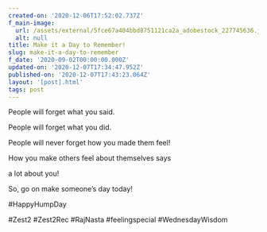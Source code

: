 ```yaml
---
created-on: '2020-12-06T17:52:02.737Z'
f_main-image:
  url: /assets/external/5fce67a404bbd8751121ca2a_adobestock_227745636.jpeg
  alt: null
title: Make it a Day to Remember!
slug: make-it-a-day-to-remember
f_date: '2020-09-02T00:00:00.000Z'
updated-on: '2020-12-07T17:34:47.952Z'
published-on: '2020-12-07T17:43:23.064Z'
layout: '[post].html'
tags: post
---
```


People will forget what you said.

People will forget what you did.

People will never forget how you made them feel!

How you make others feel about themselves says 

a lot about you! 

So, go on make someone’s day today!  

#HappyHumpDay 

#Zest2 #Zest2Rec #RajNasta #feelingspecial #WednesdayWisdom
